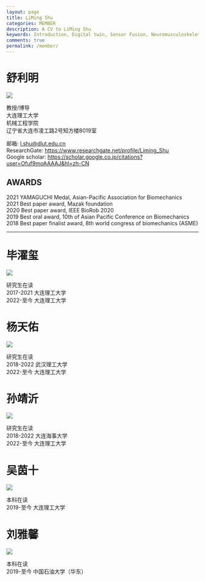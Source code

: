```yaml
---
layout: page
title: LiMing Shu
categories: MEMBER
description: A CV to LiMing Shu
keywords: Introduction, Digital twin, Sensor Fusion, Neuromusculoskeletal modelling, human movement, prosthesis
comments: true
permalink: /member/
---
```


# 舒利明

![](/images/posts/shuliming.png)

教授/博导  
大连理工大学  
机械工程学院  
辽宁省大连市凌工路2号知方楼8019室 


邮箱:  <l.shu@dlut.edu.cn>  
ResearchGate:  <https://www.researchgate.net/profile/Liming_Shu>  
Google scholar:  <https://scholar.google.co.jp/citations?user=Ofuf9moAAAAJ&hl=zh-CN>  


## AWARDS

2021		YAMAGUCHI Medal, Asian-Pacific Association for Biomechanics  
2021		Best paper award, Mazak foundation  
2020		Best paper award, IEEE BioRob 2020  
2019	            Best oral award, 10th of Asian Pacific Conference on Biomechanics  
2018	            Best paper finalist award, 8th world congress of biomechanics (ASME)  


---

# 毕濯玺

![](/images/posts/毕濯玺.png)

研究生在读  
2017-2021 大连理工大学  
2022-至今 大连理工大学

# 杨天佑

![](/images/posts/杨天佑.png)

研究生在读  
2018-2022 武汉理工大学  
2022-至今 大连理工大学

# 孙靖沂
![](/images/posts/孙靖沂.png)

研究生在读  
2018-2022 大连海事大学  
2022-至今 大连理工大学

# 吴茵十
![](/images/posts/吴茵十.png)

本科在读  
2019-至今 大连理工大学 

# 刘雅馨
![](/images/posts/刘雅馨.png)

本科在读  
2019-至今 中国石油大学（华东）